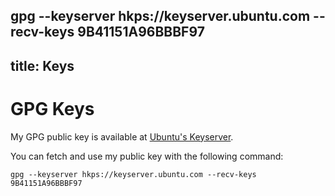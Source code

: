 gpg --keyserver hkps://keyserver.ubuntu.com --recv-keys 9B41151A96BBBF97
---
title: Keys
---
# GPG Keys

My GPG public key is available at [Ubuntu's Keyserver](https://keyserver.ubuntu.com/pks/lookup?search=9B41151A96BBBF97&fingerprint=on&op=index).

You can fetch and use my public key with the following command:
```
gpg --keyserver hkps://keyserver.ubuntu.com --recv-keys 9B41151A96BBBF97
```
